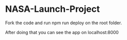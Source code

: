 # NASA-Launch-Project

Fork the code and run npm run deploy on the root folder.

After doing that you can see the app on localhost:8000
